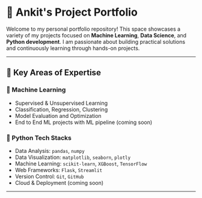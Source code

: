 # 👋 Ankit's Project Portfolio

Welcome to my personal portfolio repository! This space showcases a variety of my projects focused on **Machine Learning**, **Data Science**, and **Python development**. I am passionate about building practical solutions and continuously learning through hands-on projects.

---

## 🚀 Key Areas of Expertise

### 🤖 Machine Learning
- Supervised & Unsupervised Learning
- Classification, Regression, Clustering
- Model Evaluation and Optimization
- End to End ML projects with ML pipeline (coming soon)

### 🐍 Python Tech Stacks
- Data Analysis: `pandas`, `numpy`
- Data Visualization: `matplotlib`, `seaborn`, `plotly`
- Machine Learning: `scikit-learn`, `XGBoost`, `TensorFlow`
- Web Frameworks: `Flask`, `Streamlit`
- Version Control: `Git`, `GitHub`
- Cloud & Deployment (coming soon)

---


